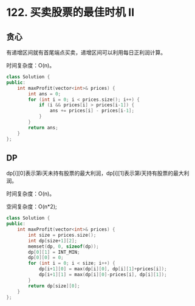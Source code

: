 # 122. 买卖股票的最佳时机 II

## 贪心

有递增区间就有首尾端点买卖，递增区间可以利用每日正利润计算。

时间复杂度：O(n)。

```cpp
class Solution {
public:
    int maxProfit(vector<int>& prices) {
        int ans = 0;
        for (int i = 0; i < prices.size(); i++) {
            if (i && prices[i] > prices[i-1]) {
                ans += prices[i] - prices[i-1];
            }
        }
        return ans;
    }
};
```

## DP

dp[i][0]表示第i天未持有股票的最大利润，dp[i][1]表示第i天持有股票的最大利润。

时间复杂度：O(n)。

空间复杂度：O(n*2);

```cpp
class Solution {
public:
    int maxProfit(vector<int>& prices) {
        int size = prices.size();
        int dp[size+1][2];
        memset(dp, 0, sizeof(dp));
        dp[0][1] = INT_MIN;
        dp[0][0] = 0;
        for (int i = 0; i < size; i++) {
            dp[i+1][0] = max(dp[i][0], dp[i][1]+prices[i]);
            dp[i+1][1] = max(dp[i][0]-prices[i], dp[i][1]);
        }
        return dp[size][0];
    }
};
```
